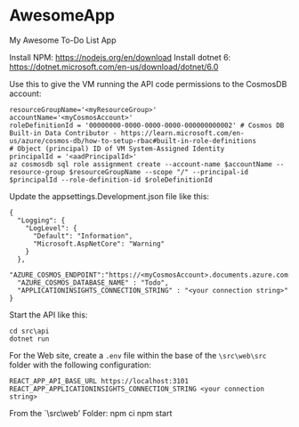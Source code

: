 # AwesomeApp
My Awesome To-Do List App

Install NPM: https://nodejs.org/en/download
Install dotnet 6: https://dotnet.microsoft.com/en-us/download/dotnet/6.0

Use this to give the VM running the API code permissions to the CosmosDB account:

```
resourceGroupName='<myResourceGroup>'
accountName='<myCosmosAccount>'
roleDefinitionId = '00000000-0000-0000-0000-000000000002' # Cosmos DB Built-in Data Contributor - https://learn.microsoft.com/en-us/azure/cosmos-db/how-to-setup-rbac#built-in-role-definitions
# Object (principal) ID of VM System-Assigned Identity
principalId = '<aadPrincipalId>'
az cosmosdb sql role assignment create --account-name $accountName --resource-group $resourceGroupName --scope "/" --principal-id $principalId --role-definition-id $roleDefinitionId
```

Update the appsettings.Development.json file like this:
```
{
  "Logging": {
    "LogLevel": {
      "Default": "Information",
      "Microsoft.AspNetCore": "Warning"
    }
  },
  "AZURE_COSMOS_ENDPOINT":"https://<myCosmosAccount>.documents.azure.com:443",
  "AZURE_COSMOS_DATABASE_NAME" : "Todo",
  "APPLICATIONINSIGHTS_CONNECTION_STRING" : "<your connection string>"
}
```

Start the API like this:
```
cd src\api
dotnet run
```

For the Web site, create a `.env` file within the base of the `\src\web\src` folder with the following configuration:

```
REACT_APP_API_BASE_URL https://localhost:3101
REACT_APP_APPLICATIONINSIGHTS_CONNECTION_STRING <your connection string>
```

From the `\src\web' Folder:
npm ci
npm start
